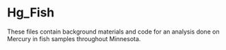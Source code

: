 # Hg_Fish
These files contain background materials and code for an analysis done on Mercury in fish samples throughout Minnesota.
